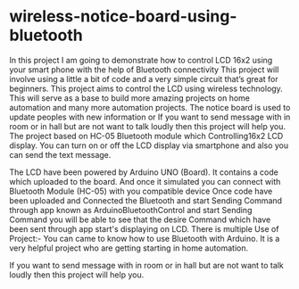 # wireless-notice-board-using-bluetooth

In this project I am going to demonstrate how to control LCD 16x2 using your smart phone with the help of Bluetooth connectivity 
This project will involve using a little a bit of code and a very simple circuit that’s great for beginners. 
This project aims to control the LCD using wireless technology. This will serve as a base to build more amazing projects on home automation and many more automation projects. 
The notice board is used to update peoples with new information or 
If you want to send message with in room or in hall but are not want to talk loudly then this project will help you. 
The project based on HC-05 Bluetooth module which Controlling16x2 LCD display. 
You can turn on or off the LCD display via smartphone and also you can send the text message. 

The LCD have been powered by Arduino UNO (Board). It contains a code which uploaded to the board. And once it simulated you can connect with Bluetooth Module (HC-05) with you compatible device 
Once code have been uploaded and Connected the Bluetooth and start Sending Command through app known as ArduinoBluetoothControl and start Sending Command you will be able to see that the desire Command which have been sent through app start's displaying on LCD. 
There is multiple Use of Project:- 
You can came to know how to use Bluetooth with Arduino. 
It is a very helpful project who are getting starting in home automation. 

If you want to send message with in room or in hall but are not want to talk loudly then this project will help you. 






















